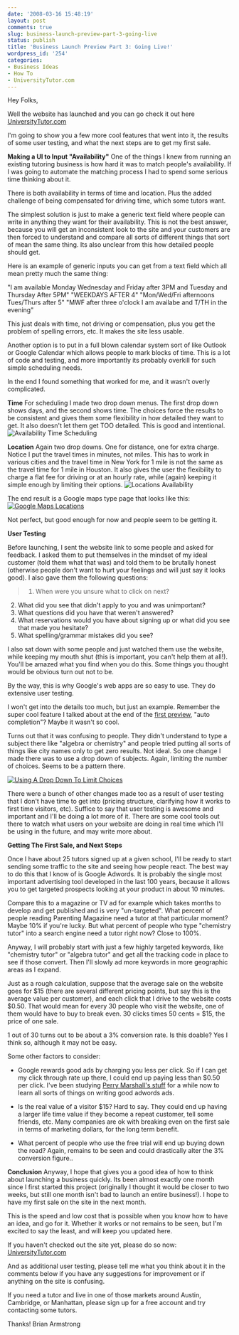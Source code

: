 ```yaml
---
date: '2008-03-16 15:48:19'
layout: post
comments: true
slug: business-launch-preview-part-3-going-live
status: publish
title: 'Business Launch Preview Part 3: Going Live!'
wordpress_id: '254'
categories:
- Business Ideas
- How To
- UniversityTutor.com
---
```


Hey Folks,

Well the website has launched and you can go check it out here [UniversityTutor.com](http://www.universitytutor.com/)

I'm going to show you a few more cool features that went into it, the results of some user testing, and what the next steps are to get my first sale.

**Making a UI to Input "Availability"**
One of the things I knew from running an existing tutoring business is how hard it was to match people's availability.  If I was going to automate the matching process I had to spend some serious time thinking about it.

There is both availability in terms of time and location.  Plus the added challenge of being compensated for driving time, which some tutors want.

The simplest solution is just to make a generic text field where people can write in anything they want for their availability.  This is not the best answer, because you will get an inconsistent look to the site and your customers are then forced to understand and compare all sorts of different things that sort of mean the same thing.  Its also unclear from this how detailed people should get.

Here is an example of generic inputs you can get from a text field which all mean pretty much the same thing:

"I am available Monday Wednesday and Friday after 3PM and Tuesday and Thursday After 5PM"
"WEEKDAYS AFTER 4"
"Mon/Wed/Fri afternoons Tues/Thurs after 5"
"MWF after three o'clock I am availabe and T/TH in the evening"

This just deals with time, not driving or compensation, plus you get the problem of spelling errors, etc.  It makes the site less usable.

Another option is to put in a full blown calendar system sort of like Outlook or Google Calendar which allows people to mark blocks of time.  This is a lot of code and testing, and more importantly its probably overkill for such simple scheduling needs.

In the end I found something that worked for me, and it wasn't overly complicated.

**Time**
For scheduling I made two drop down menus.  The first drop down shows days, and the second shows time.  The choices force the results to be consistent and gives them some flexibility in how detailed they want to get.  It also doesn't let them get TOO detailed.  This is good and intentional.
![Availability Time Scheduling](http://s3.amazonaws.com/oldbloguploads/2008/03/time-availability1.gif)


**Location**
Again two drop downs.  One for distance, one for extra charge.  Notice I put the travel times in minutes, not miles.  This has to work in various cities and the travel time in New York for 1 mile is not the same as the travel time for 1 mile in Houston.  It also gives the user the flexibility to charge a flat fee for driving or at an hourly rate, while (again) keeping it simple enough by limiting their options.
![Locations Availability](http://s3.amazonaws.com/oldbloguploads/2008/03/locations-availability1.gif)

The end result is a Google maps type page that looks like this:
[![Google Maps Locations](http://s3.amazonaws.com/oldbloguploads/2008/03/google-maps-locations2.png)](http://s3.amazonaws.com/oldbloguploads/2008/03/google-maps-locations2.png)

Not perfect, but good enough for now and people seem to be getting it.

**User Testing**

Before launching, I sent the website link to some people and asked for feedback.  I asked them to put themselves in the mindset of my ideal customer (told them what that was) and told them to be brutally honest (otherwise people don't want to hurt your feelings and will just say it looks good).  I also gave them the following questions:


> 1. When were you unsure what to click on next?
2. What did you see that didn't apply to you and was unimportant?
3. What questions did you have that weren't answered?
4. What reservations would you have about signing up or what did you see that made you hesitate?
5. What spelling/grammar mistakes did you see?


I also sat down with some people and just watched them use the website, while keeping my mouth shut (this is important, you can't help them at all!).  You'll be amazed what you find when you do this.  Some things you thought would be obvious turn out not to be.

By the way, this is why Google's web apps are so easy to use.  They do extensive user testing.

I won't get into the details too much, but just an example.  Remember the super cool feature I talked about at the end of the [first preview](http://brianarmstrong.org/posts/from-new-idea-to-business-launch-in-two-weeks-with-pictures/), "auto completion"?  Maybe it wasn't so cool.

Turns out that it was confusing to people.  They didn't understand to type a subject there like "algebra or chemistry" and people tried putting all sorts of things like city names only to get zero results.  Not ideal.  So one change I made there was to use a drop down of subjects.  Again, limiting the number of choices.  Seems to be a pattern there.

[![Using A Drop Down To Limit Choices](http://s3.amazonaws.com/oldbloguploads/2008/03/subject-choices1-150x150.png)](http://s3.amazonaws.com/oldbloguploads/2008/03/subject-choices1.png)

There were a bunch of other changes made too as a result of user testing that I don't have time to get into (pricing structure, clarifying how it works to first time visitors, etc).  Suffice to say that user testing is awesome and important and I'll be doing a lot more of it.  There are some cool tools out there to watch what users on your website are doing in real time which I'll be using in the future, and may write more about.

**Getting The First Sale, and Next Steps**

Once I have about 25 tutors signed up at a given school, I'll be ready to start sending some traffic to the site and seeing how people react.  The best way to do this that I know of is Google Adwords.  It is probably the single most important advertising tool developed in the last 100 years, because it allows you to get targeted prospects looking at your product in about 10 minutes.

Compare this to a magazine or TV ad for example which takes months to develop and get published and is very "un-targeted".  What percent of people reading Parenting Magazine need a tutor at that particular moment?  Maybe 10% if you're lucky.  But what percent of people who type "chemistry tutor" into a search engine need a tutor right now?  Close to 100%.

Anyway, I will probably start with just a few highly targeted keywords, like "chemistry tutor" or "algebra tutor" and get all the tracking code in place to see if those convert.  Then I'll slowly ad more keywords in more geographic areas as I expand.

Just as a rough calculation, suppose that the average sale on the website goes for $15 (there are several different pricing points, but say this is the average value per customer), and each click that I drive to the website costs $0.50.  That would mean for every 30 people who visit the website, one of them would have to buy to break even.  30 clicks times 50 cents = $15, the price of one sale.

1 out of 30 turns out to be about a 3% conversion rate.  Is this doable?  Yes I think so, although it may not be easy.

Some other factors to consider:



	
  * Google rewards good ads by charging you less per click.  So if I can get my click through rate up there, I could end up paying less than $0.50 per click.  I've been studying [Perry Marshall's stuff](http://www.perrymarshall.com/google/) for a while now to learn all sorts of things on writing good adwords ads.

	
  * Is the real value of a visitor $15?  Hard to say.  They could end up having a larger life time value if they become a repeat customer, tell some friends, etc.  Many companies are ok with breaking even on the first sale in terms of marketing dollars, for the long term benefit.

	
  * What percent of people who use the free trial will end up buying down the road?  Again, remains to be seen and could drastically alter the 3% conversion figure..


**Conclusion**
Anyway, I hope that gives you a good idea of how to think about launching a business quickly.  Its been almost exactly one month since I first started this project (originally I thought it would be closer to two weeks, but still one month isn't bad to launch an entire business!).  I hope to have my first sale on the site in the next month.

This is the speed and low cost that is possible when you know how to have an idea, and go for it.  Whether it works or not remains to be seen, but I'm excited to say the least, and will keep you updated here.

If you haven't checked out the site yet, please do so now: [UniversityTutor.com](http://www.universitytutor.com/)

And as additional user testing, please tell me what you think about it in the comments below if you have any suggestions for improvement or if anything on the site is confusing.

If you need a tutor and live in one of those markets around Austin, Cambridge, or Manhattan, please sign up for a free account and try contacting some tutors.

Thanks!
Brian Armstrong
